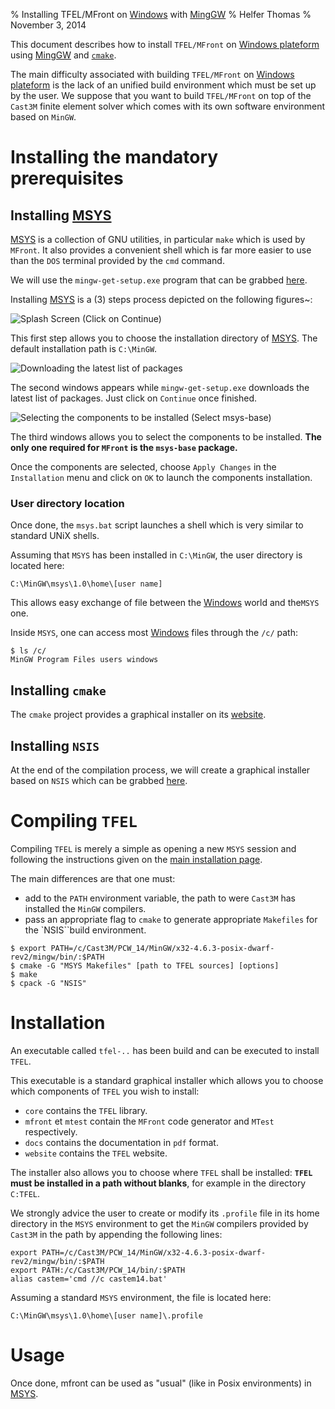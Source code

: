 % Installing TFEL/MFront on [Windows](http://windows.microsoft.com) with [MingGW](http://www.mingw.org/)
% Helfer Thomas
% November 3, 2014

This document describes how to install `TFEL/MFront` on
[Windows plateform](http://windows.microsoft.com) using
[MingGW](http://www.mingw.org/) and [`cmake`](http://www.cmake.org/).

The main difficulty associated with building `TFEL/MFront` on
[Windows plateform](http://windows.microsoft.com) is the lack of an
unified build environment which must be set up by the user. We suppose
that you want to build `TFEL/MFront` on top of the `Cast3M` finite
element solver which comes with its own software environment based on
`MinGW`.

# Installing the mandatory prerequisites

## Installing [MSYS](http://www.mingw.org/wiki/MSYS)

[MSYS](http://www.mingw.org/wiki/MSYS) is a collection of GNU
utilities, in particular `make` which is used by `MFront`. It also
provides a convenient shell which is far more easier to use than the
`DOS` terminal provided by the `cmd` command.

We will use the `mingw-get-setup.exe` program that can be grabbed
[here](http://sourceforge.net/projects/mingw/files/Installer).

Installing [MSYS](http://www.mingw.org/wiki/MSYS) is a \(3\) steps
process depicted on the following figures~:

![Splash Screen (Click on `Continue`)](img/mingw-get1.png
	"Splash Screen (Click on `Continue`)")

This first step allows you to choose the installation directory of
[MSYS](http://www.mingw.org/wiki/MSYS). The default installation path
is `C:\MinGW`.

![Downloading the latest list of packages](img/mingw-get2.png
 "Downloading the latest list of packages (Click on `Continue` once
 finished)")

The second windows appears while `mingw-get-setup.exe` downloads the
latest list of packages. Just click on `Continue` once finished.

![Selecting the components to be installed (Select `msys-base`)](img/mingw-get3.png
 "Selecting the components to be installed")

The third windows allows you to select the components to be
installed. **The only one required for `MFront` is the `msys-base`
package.**

Once the components are selected, choose `Apply Changes` in the
`Installation` menu and click on `OK` to launch the components
installation.

### User directory location

Once done, the `msys.bat` script launches a shell which is very
similar to standard UNiX shells.

Assuming that `MSYS` has been installed in `C:\MinGW`, the user
directory is located here:

~~~~ {#home .bash}
C:\MinGW\msys\1.0\home\[user name]
~~~~~~~~~~~~~~~~~~~~~~

This allows easy exchange of file between the
[Windows](http://windows.microsoft.com) world and the`MSYS` one.

Inside `MSYS`, one can access most
[Windows](http://windows.microsoft.com) files through the `/c/` path:

~~~~ {#c .bash}
$ ls /c/
MinGW Program Files users windows
~~~~~~~~~~~~~~~~~~~~~~

## Installing `cmake`

The `cmake` project provides a graphical installer on its
[website](http://www.cmake.org).

## Installing `NSIS`

At the end of the compilation process, we will create a graphical
installer based on `NSIS` which can be grabbed
[here](http://nsis.sourceforge.net/).

# Compiling `TFEL`

Compiling `TFEL` is merely a simple as opening a new `MSYS` session
and following the instructions given on the
[main installation page](install.html).

The main differences are that one must:

- add to the `PATH` environment variable, the path to were `Cast3M`
  has installed the `MinGW` compilers.
- pass an appropriate flag to `cmake` to generate appropriate
  `Makefiles` for the `NSIS``build environment.

~~~~ {#compiling .bash}
$ export PATH=/c/Cast3M/PCW_14/MinGW/x32-4.6.3-posix-dwarf-rev2/mingw/bin/:$PATH
$ cmake -G "MSYS Makefiles" [path to TFEL sources] [options]
$ make
$ cpack -G "NSIS"
~~~~~~~~~~~~~~~~~~~~~~

# Installation

An executable called `tfel-..` has been build and can be
executed to install `TFEL`.

This executable is a standard graphical installer which allows you to
choose which components of `TFEL` you wish to install:

- `core` contains the `TFEL` library.
- `mfront` et `mtest` contain the `MFront` code generator and `MTest`
  respectively.
- `docs` contains the documentation in `pdf` format.
- `website` contains the `TFEL` website.

The installer also allows you to choose where `TFEL` shall be
installed: **`TFEL` must be installed in a path without blanks**, for
example in the directory `C:TFEL`.

We strongly advice the user to create or modify its `.profile` file in
its home directory in the `MSYS` environment to get the `MinGW`
compilers provided by `Cast3M` in the path by appending the following
lines:

~~~~ {#home .profile}
export PATH=/c/Cast3M/PCW_14/MinGW/x32-4.6.3-posix-dwarf-rev2/mingw/bin/:$PATH
export PATH:/c/Cast3M/PCW_14/bin/:$PATH
alias castem='cmd //c castem14.bat'
~~~~~~~~~~~~~~~~~~~~~~

Assuming a standard `MSYS` environment, the file is located here:

~~~~ {#home .bash}
C:\MinGW\msys\1.0\home\[user name]\.profile
~~~~~~~~~~~~~~~~~~~~~~

# Usage

Once done, mfront can be used as "usual" (like in Posix environments)
in [MSYS](http://www.mingw.org/wiki/MSYS).

<!-- Local IspellDict: english -->
